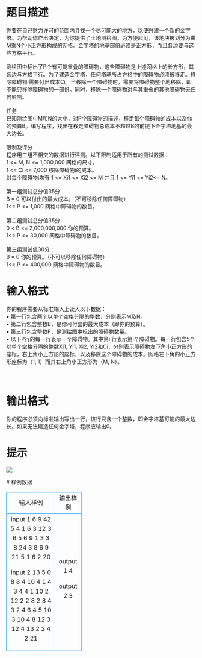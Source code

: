 # 

 
 # 题目描述 
<p>
你要在自己财力许可的范围内寻找一个尽可能大的地方，以便兴建一个新的金字塔。为帮助你作出决定，为你提供了土地测绘图。为方便起见，该地块被划分为由M乘N个小正方形构成的网格。金字塔的地基部份必须是正方形，而且各边要与这些方格平行。<br><br>测绘图中标出了P个有可能重叠的障碍物，这些障碍物是上述网格上的长方形，其各边与方格平行。为了建造金字塔，任何塔基所占方格中的障碍物必须被移走。移除障碍物i需要付出成本Ci。当移除一个障碍物时，需要将障碍物整个地移除，即不能只移除障碍物的一部份。同时，移除一个障碍物对与其重叠的其他障碍物无任何影响。<br><br>任务<br>已知测绘图中M和N的大小，对P个障碍物的描述，移走每个障碍物的成本以及你的预算B。编写程序，找出在移走障碍物总成本不超过B的前提下金字塔地基的最大边长。<br><br>限制及评分<br>程序用三组不相交的数据进行评测。以下限制适用于所有的测试数据：<br>1 <= M, N <= 1,000,000		网格的尺寸。<br>1 <= Ci <= 7,000			移除障碍物i的成本。<br>对每个障碍物i均有 1 <= Xi1 <= Xi2 <= M 并且 1 <= Yi1 <= Yi2<= N。<br><br>第一组测试总分值35分：<br>B = 0					可以付出的最大成本。（不可移除任何障碍物）<br>1<= P <= 1,000			网格中障碍物的数目。<br><br>第二组测试总分值35分：<br>0 < B <= 2,000,000,000		你的预算。<br>1<= P <= 30,000			网格中障碍物的数目。<br><br>第三组测试值30分：<br>B = 0					你的预算。（不可以移除任何障碍物）<br>1<= P <= 400,000			网格中障碍物的数目。<br></p> 

 
 # 输入格式 
<p>
你的程序需要从标准输入上读入以下数据：<br>&#8226;	第一行包含两个以单个空格分隔的整数，分别表示M及N。<br>&#8226;	第二行包含整数B，是你可付出的最大成本（即你的预算）。<br>&#8226;	第三行包含整数P，是测绘图中标出的障碍物数量。<br>&#8226;	以下P行的每一行表示一个障碍物。其中第i 行表示第i个障碍物。每一行包含5个以单个空格分隔的整数Xi1, Yi1, Xi2, Yi2和Ci，分别表示障碍物左下角小正方形的座标，右上角小正方形的座标，以及移除这个障碍物的成本。网格左下角的小正方形座标为（1, 1）而其右上角小正方形为（M, N）。<br><br><br></p> 

 
 # 输出格式 
<p>
你的程序必须向标准输出写出一行，该行只含一个整数，即金字塔基可能的最大边长。如果无法建造任何金字塔，程序应输出0。<br></p> 

 
 # 提示 
<p>
<img border="0" src="/source/joyoi/tyvj-2623/img/aHR0cDovL3d3dy5qb3lvaS5jbi9wcm9ibGVtL3R5dmotMjYyMy9wcm9ibGVtc19pbWFnZXMvMzA2OC8xNzk1LmpwZw==.jpg"> </p> 
# 样例数据
<style>
        table,table tr th, table tr td { border:1px solid #0094ff; }
        table { width: 200px; min-height: 25px; line-height: 25px; text-align: center; border-collapse: collapse;}   
    </style>
<table>
	<tr>
		<td>输入样例</td>
		<td>输出样例</td>
	</tr>
<tr><td>input 1
6 9
42
5
4 1 6 3 12
3 6 5 6 9
1 3 3 8 24
3 8 6 9 21
5 1 6 2 20

input 2
13 5
0
8
8 4 10 4 1
4 3 4 4 1
10 2 12 2 2
8 2 8 4 3
2 4 6 4 5
10 3 10 4 8
12 3 12 4 13
2 2 4 2 21
</td><td>output 1
4

output 2
3</td></tr></table>
